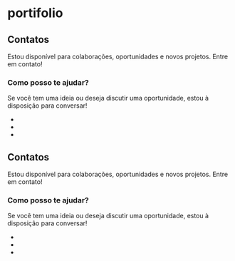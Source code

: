 # portifolio

<section class="contatos" id="contato">
        <h2 class="section__tittle">Contatos</h2>
        <p class="contato-descricao">Estou disponível para colaborações, oportunidades e novos projetos. Entre em contato!</p>
        <div class="contato-container">
            <h3>Como posso te ajudar?</h3>
            <p>Se você tem uma ideia ou deseja discutir uma oportunidade, estou à disposição para conversar!</p>
        </div>
        <ul class="social-container">
            <li class="social">
                <a href="https://www.linkedin.com/in/larissatirabassi/" target="_blank" title="LinkedIn">
                    <i class="fab fa-linkedin"></i>
                </a>
            </li>
            <li class="social">
                <a href="https://wa.me/5515991188110?text=Olá%2C%20vim%20pelo%20seu%20portfólio!" target="_blank" title="WhatsApp">
                    <i class="fab fa-whatsapp"></i>
                </a>
            </li>
            <li class="social">
                <a href="mailto:tirabassi.larissaeduarda@gmail.com" target="_blank" title="E-mail">
                    <i class="fa fa-envelope"></i>
                </a>
            </li>
        </div>
    </section>    <section class="contatos" id="contato">
        <h2 class="section__tittle">Contatos</h2>
        <p class="contato-descricao">Estou disponível para colaborações, oportunidades e novos projetos. Entre em contato!</p>
        <div class="contato-container">
            <h3>Como posso te ajudar?</h3>
            <p>Se você tem uma ideia ou deseja discutir uma oportunidade, estou à disposição para conversar!</p>
        </div>
        <ul class="social-container">
            <li class="social">
                <a href="https://www.linkedin.com/in/larissatirabassi/" target="_blank" title="LinkedIn">
                    <i class="fab fa-linkedin"></i>
                </a>
            </li>
            <li class="social">
                <a href="https://wa.me/5515991188110?text=Olá%2C%20vim%20pelo%20seu%20portfólio!" target="_blank" title="WhatsApp">
                    <i class="fab fa-whatsapp"></i>
                </a>
            </li>
            <li class="social">
                <a href="mailto:tirabassi.larissaeduarda@gmail.com" target="_blank" title="E-mail">
                    <i class="fa fa-envelope"></i>
                </a>
            </li>
        </div>
    </section>    